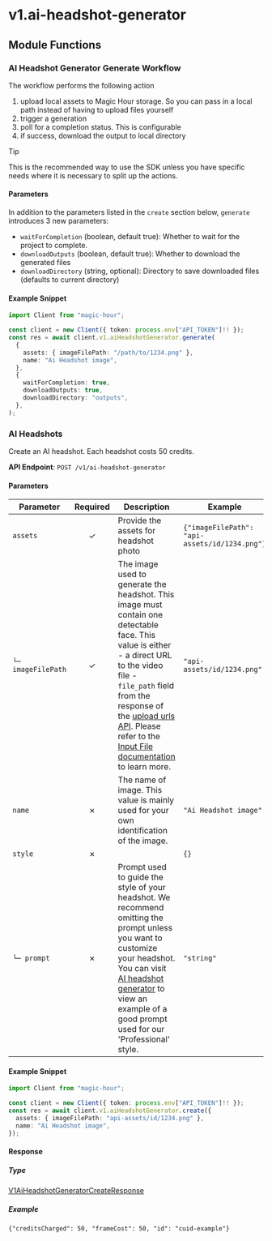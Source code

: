 # v1.ai-headshot-generator

## Module Functions


<!-- CUSTOM DOCS START -->
### AI Headshot Generator Generate Workflow <a name="generate"></a>

The workflow performs the following action

1. upload local assets to Magic Hour storage. So you can pass in a local path instead of having to upload files yourself
2. trigger a generation
3. poll for a completion status. This is configurable
4. if success, download the output to local directory

> [!TIP]
> This is the recommended way to use the SDK unless you have specific needs where it is necessary to split up the actions.

#### Parameters

In addition to the parameters listed in the `create` section below, `generate` introduces 3 new parameters:

- `waitForCompletion` (boolean, default true): Whether to wait for the project to complete.
- `downloadOutputs` (boolean, default true): Whether to download the generated files
- `downloadDirectory` (string, optional): Directory to save downloaded files (defaults to current directory)

#### Example Snippet

```typescript
import Client from "magic-hour";

const client = new Client({ token: process.env["API_TOKEN"]!! });
const res = await client.v1.aiHeadshotGenerator.generate(
  {
    assets: { imageFilePath: "/path/to/1234.png" },
    name: "Ai Headshot image",
  },
  {
    waitForCompletion: true,
    downloadOutputs: true,
    downloadDirectory: "outputs",
  },
);

```

<!-- CUSTOM DOCS END -->
### AI Headshots <a name="create"></a>

Create an AI headshot. Each headshot costs 50 credits.

**API Endpoint**: `POST /v1/ai-headshot-generator`

#### Parameters

| Parameter | Required | Description | Example |
|-----------|:--------:|-------------|--------|
| `assets` | ✓ | Provide the assets for headshot photo | `{"imageFilePath": "api-assets/id/1234.png"}` |
| `└─ imageFilePath` | ✓ | The image used to generate the headshot. This image must contain one detectable face. This value is either - a direct URL to the video file - `file_path` field from the response of the [upload urls API](https://docs.magichour.ai/api-reference/files/generate-asset-upload-urls).  Please refer to the [Input File documentation](https://docs.magichour.ai/api-reference/files/generate-asset-upload-urls#input-file) to learn more.  | `"api-assets/id/1234.png"` |
| `name` | ✗ | The name of image. This value is mainly used for your own identification of the image. | `"Ai Headshot image"` |
| `style` | ✗ |  | `{}` |
| `└─ prompt` | ✗ | Prompt used to guide the style of your headshot. We recommend omitting the prompt unless you want to customize your headshot. You can visit [AI headshot generator](https://magichour.ai/create/ai-headshot-generator) to view an example of a good prompt used for our 'Professional' style. | `"string"` |

#### Example Snippet

```typescript
import Client from "magic-hour";

const client = new Client({ token: process.env["API_TOKEN"]!! });
const res = await client.v1.aiHeadshotGenerator.create({
  assets: { imageFilePath: "api-assets/id/1234.png" },
  name: "Ai Headshot image",
});

```

#### Response

##### Type
[V1AiHeadshotGeneratorCreateResponse](/src/types/v1-ai-headshot-generator-create-response.ts)

##### Example
`{"creditsCharged": 50, "frameCost": 50, "id": "cuid-example"}`


